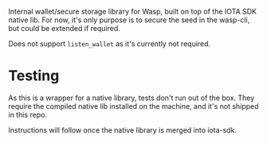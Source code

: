 Internal wallet/secure storage library for Wasp, built on top of the IOTA SDK native lib.
For now, it's only purpose is to secure the seed in the wasp-cli, but could be extended if required.

Does not support `listen_wallet` as it's currently not required.

# Testing

As this is a wrapper for a native library, tests don't run out of the box.
They require the compiled native lib installed on the machine, and it's not shipped in this repo.

Instructions will follow once the native library is merged into iota-sdk.


